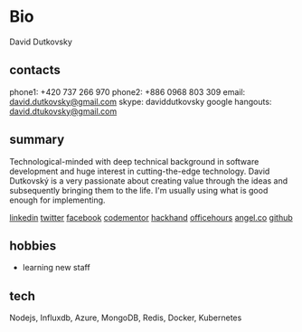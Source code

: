 # Bio

David Dutkovsky

## contacts
phone1: +420 737 266 970
phone2: +886 0968 803 309
email: david.dutkovsky@gmail.com
skype: daviddutkovsky
google hangouts: david.dtukovsky@gmail.com

## summary
Technological-minded with deep technical background in software development and huge interest in cutting-the-edge technology. 
David Dutkovský is a very passionate about creating value through the ideas and subsequently bringing them to the life. 
I'm usually using what is good enough for implementing.

[linkedin](https://tw.linkedin.com/in/daviddutkovsky) 
[twitter](https://twitter.com/daviddutkovsky)
[facebook](https://www.facebook.com/dutkovsky?ref=bookmarks)
[codementor](https://www.codementor.io/daviddutkovsky)
[hackhand](https://hackhands.com/xantin/)
[officehours](https://officehours.io/people/xantin)
[angel.co](https://angel.co/david-dutkovsky)
[github](https://github.com/xantin)

## hobbies

* learning new staff

## tech
Nodejs, Influxdb, Azure, MongoDB, Redis, Docker, Kubernetes
